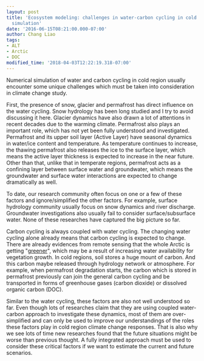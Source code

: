 ```yaml
---
layout: post
title: 'Ecosystem modeling: challenges in water-carbon cycling in cold region numerical
  simulation'
date: '2016-06-15T08:21:00.000-07:00'
author: Chang Liao
tags:
- ALT
- Arctic
- DOC
modified_time: '2018-04-03T12:22:19.318-07:00'
---
```


Numerical simulation of water and carbon cycling in cold region usually 
encounter some unique challenges which must be taken into consideration in 
climate change study. 

First, the presence of snow, glacier and permafrost has direct influence on 
the water cycling. Snow hydrology has been long studied and I try to avoid 
discussing it here. Glacier dynamics have also drawn a lot of attentions in 
recent decades due to the warming climate. 
Permafrost also plays an important role, which has not yet been fully 
understood and investigated. Permafrost and its upper soil layer (Active 
Layer) have seasonal dynamics in water/ice content and temperature. As 
temperature continues to increase, the thawing permafrost also releases the 
ice to the surface layer, which means the active layer thickness is expected 
to increase in the near future. 
Other than that, unlike that in temperate regions, permafrost acts as a 
confining layer between surface water and groundwater, which means the 
groundwater and surface water interactions are expected to change dramatically 
as well. 

To date, our research community often focus on one or a few of these factors 
and ignore/simplified the other factors. For example, surface hydrology 
community usually focus on snow dynamics and river discharge. Groundwater 
investigations also usually fail to consider surface/subsurface water. None of 
these researches have captured the big picture so far. 

Carbon cycling is always coupled with water cycling. The changing water 
cycling alone already means that carbon cycling is expected to change. There 
are already evidences from remote sensing that the whole Arctic is getting 
"[greener](http://www.nasa.gov/feature/goddard/2016/nasa-studies-details-of-a-greening-arctic)", 
which may be a result of increasing water availability for vegetation growth. 
In cold regions, soil stores a huge mount of carbon. And this carbon maybe 
released through hydrology network or atmosphere. For example, when permafrost 
degradation starts, the carbon which is stored in permafrost previously can 
join the general carbon cycling and be transported in forms of greenhouse 
gases (carbon dioxide) or dissolved organic carbon (DOC). 

Similar to the water cycling, these factors are also not well understood so 
far. Even though lots of researches claim that they are using coupled 
water-carbon approach to investigate these dynamics, most of them are 
over-simplified and can only be used to improve our understandings of  the 
roles these factors play in cold region climate change responses. That is also 
why we see lots of time new researches found that the future situations might 
be worse than previous thought. A fully integrated approach must be used to 
consider these critical factors if we want to estimate the current and future 
scenarios. 
